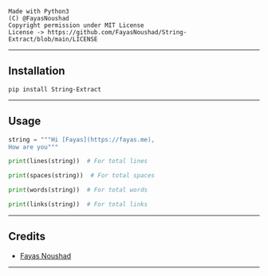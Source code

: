 ```
Made with Python3
(C) @FayasNoushad
Copyright permission under MIT License
License -> https://github.com/FayasNoushad/String-Extract/blob/main/LICENSE
```

---

## Installation

```
pip install String-Extract
```

---

## Usage

```py
string = """Hi [Fayas](https://fayas.me),
How are you"""

print(lines(string))  # For total lines

print(spaces(string))  # For total spaces

print(words(string))  # For total words

print(links(string))  # For total links
```

---

## Credits

- [Fayas Noushad](https://github.com/FayasNoushad)

---

